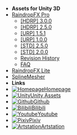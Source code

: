 - **Assets for Unity 3D**
- [RaindropFX Pro](README.md)
	+ [[HDRP] 3.0.0](RaindropFXPro/RaindropFXHDRP300)
	+ [[HDRP] 2.5.0](RaindropFXPro/RaindropFXHDRP250)
	+ [[URP] 1.5.1](RaindropFXPro/RaindropFXURP151)
	+ [[URP] 1.0.0](RaindropFXPro/RaindropFXURP100)
	+ [[STD] 2.5.0](RaindropFXPro/RaindropFXPro250)
	+ [[STD] 2.0.0](RaindropFXPro/RaindropFXPro200)
	+ [Revision History](RaindropFXPro/RaindropFXProHistory)
	+ [FAQ](RaindropFXPro/RaindropFXProFAQ)
- [RaindropFX Lite](RaindropFXLite/RaindropFXLite)
- [SplineMesher](SplineMesher/SplineMesher)
- **Links**
- [![Homepage](https://icongr.am/material/home.svg?size=16&color=808080)Homepage](https://huanime.com.cn)
- [![Unity](https://icongr.am/simple/unity.svg?color=808080&size=16)Unity Assets](https://assetstore.unity.com/publishers/34649)
- [![Github](https://icongr.am/simple/github.svg?color=808080&size=16)Github](https://github.com/RIPmr)
- [![Bilibili](https://icongr.am/material/alpha-b-box.svg?color=808080&size=16)Bilibili](https://space.bilibili.com/7868260)
- [![Youtube](https://icongr.am/simple/youtube.svg?color=808080&size=16)Youtube](https://www.youtube.com/channel/UCkvCi2G2Ay_AnC3NYthteag?view_as=subscriber)
- [![Pixiv](https://icongr.am/material/alpha-p-box.svg?color=808080&size=16)Pixiv](https://www.pixiv.net/member.php?id=22929868)
- [![Artstation](https://icongr.am/simple/artstation.svg?color=808080&size=16)Artstation](https://www.artstation.com/huanime)